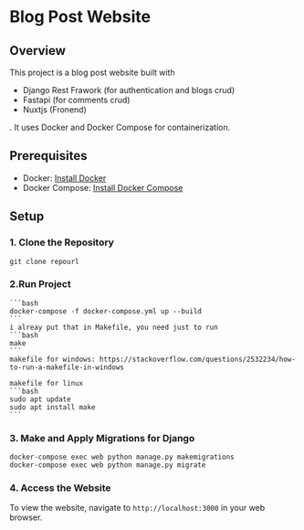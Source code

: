 # Blog Post Website

## Overview
This project is a blog post website built with
- Django Rest Frawork (for authentication and blogs crud)
- Fastapi (for comments crud)
- Nuxtjs (Fronend)

. It uses Docker and Docker Compose for containerization.

## Prerequisites
- Docker: [Install Docker](https://docs.docker.com/get-docker/)
- Docker Compose: [Install Docker Compose](https://docs.docker.com/compose/install/)

## Setup

### 1. Clone the Repository
    git clone repourl



### 2.Run Project
    ```bash
    docker-compose -f docker-compose.yml up --build
    ```
    i alreay put that in Makefile, you need just to run 
    ```bash
    make
    ```
    makefile for windows: https://stackoverflow.com/questions/2532234/how-to-run-a-makefile-in-windows

    makefile for linux
    ```bash
    sudo apt update
    sudo apt install make
    ```

    
### 3. Make and Apply Migrations for Django
    docker-compose exec web python manage.py makemigrations
    docker-compose exec web python manage.py migrate

### 4. Access the Website
To view the website, navigate to `http://localhost:3000` in your web browser.

